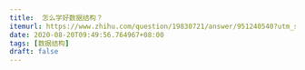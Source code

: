 ```yaml
---
title:  怎么学好数据结构？
itemurl: https://www.zhihu.com/question/19830721/answer/951240540?utm_source=com.ideashower.readitlater.pro&utm_medium=social&utm_oi=28196191862784
date: 2020-08-20T09:49:56.764967+08:00
tags: [数据结构]
draft: false
---
```

